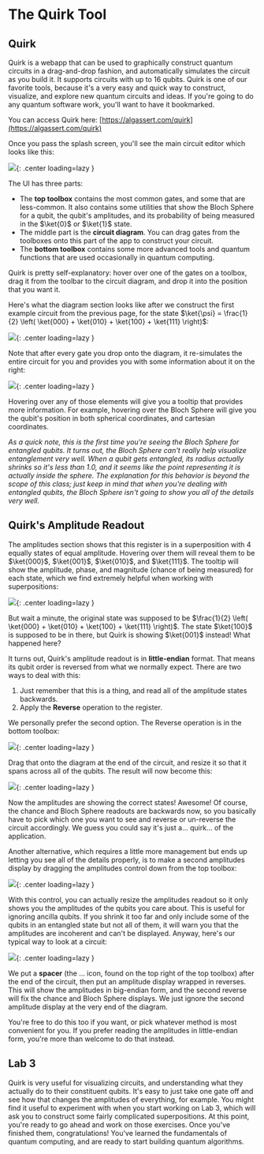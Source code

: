 ﻿# The Quirk Tool

## Quirk

Quirk is a webapp that can be used to graphically construct quantum circuits in a drag-and-drop fashion, and automatically simulates the circuit as you build it.
It supports circuits with up to 16 qubits.
Quirk is one of our favorite tools, because it's a very easy and quick way to construct, visualize, and explore new quantum circuits and ideas.
If you're going to do any quantum software work, you'll want to have it bookmarked.

You can access Quirk here: [https://algassert.com/quirk](https://algassert.com/quirk)

Once you pass the splash screen, you'll see the main circuit editor which looks like this:

![](images/quirk-1.png){: .center loading=lazy }

The UI has three parts:

- The **top toolbox** contains the most common gates, and some that are less-common.
  It also contains some utilities that show the Bloch Sphere for a qubit, the qubit's amplitudes, and its probability of being measured in the $\ket{0}$ or $\ket{1}$ state.
- The middle part is the **circuit diagram**.
  You can drag gates from the toolboxes onto this part of the app to construct your circuit.
- The **bottom toolbox** contains some more advanced tools and quantum functions that are used occasionally in quantum computing.

Quirk is pretty self-explanatory: hover over one of the gates on a toolbox, drag it from the toolbar to the circuit diagram, and drop it into the position that you want it.

Here's what the diagram section looks like after we construct the first example circuit from the previous page, for the state $\ket{\psi} = \frac{1}{2} \left( \ket{000} + \ket{010} + \ket{100} + \ket{111} \right)$:

![](images/quirk-2.png){: .center loading=lazy }

Note that after every gate you drop onto the diagram, it re-simulates the entire circuit for you and provides you with some information about it on the right:

![](images/quirk-3.png){: .center loading=lazy }

Hovering over any of those elements will give you a tooltip that provides more information.
For example, hovering over the Bloch Sphere will give you the qubit's position in both spherical coordinates, and cartesian coordinates.

*As a quick note, this is the first time you're seeing the Bloch Sphere for entangled qubits.
It turns out, the Bloch Sphere can't really help visualize entanglement very well.
When a qubit gets entangled, its radius actually shrinks so it's less than 1.0, and it seems like the point representing it is actually inside the sphere.
The explanation for this behavior is beyond the scope of this class; just keep in mind that when you're dealing with entangled qubits, the Bloch Sphere isn't going to show you all of the details very well.*


## Quirk's Amplitude Readout

The amplitudes section shows that this register is in a superposition with 4 equally states of equal amplitude.
Hovering over them will reveal them to be $\ket{000}$, $\ket{001}$, $\ket{010}$, and $\ket{111}$.
The tooltip will show the amplitude, phase, and magnitude (chance of being measured) for each state, which we find extremely helpful when working with superpositions:

![](images/quirk-4.png){: .center loading=lazy }

But wait a minute, the original state was supposed to be $\frac{1}{2} \left( \ket{000} + \ket{010} + \ket{100} + \ket{111} \right)$.
The state $\ket{100}$ is supposed to be in there, but Quirk is showing $\ket{001}$ instead!
What happened here?

It turns out, Quirk's amplitude readout is in **little-endian** format.
That means its qubit order is reversed from what we normally expect.
There are two ways to deal with this:

1. Just remember that this is a thing, and read all of the amplitude states backwards.
1. Apply the **Reverse** operation to the register.

We personally prefer the second option.
The Reverse operation is in the bottom toolbox:

![](images/quirk-5.png){: .center loading=lazy }

Drag that onto the diagram at the end of the circuit, and resize it so that it spans across all of the qubits. The result will now become this:

![](images/quirk-6.png){: .center loading=lazy }

Now the amplitudes are showing the correct states!
Awesome!
Of course, the chance and Bloch Sphere readouts are backwards now, so you basically have to pick which one you want to see and reverse or un-reverse the circuit accordingly.
We guess you could say it's just a… quirk… of the application.

Another alternative, which requires a little more management but ends up letting you see all of the details properly, is to make a second amplitudes display by dragging the amplitudes control down from the top toolbox:

![](images/quirk-7.png){: .center loading=lazy }

With this control, you can actually resize the amplitudes readout so it only shows you the amplitudes of the qubits you care about.
This is useful for ignoring ancilla qubits.
If you shrink it too far and only include some of the qubits in an entangled state but not all of them, it will warn you that the amplitudes are incoherent and can't be displayed.
Anyway, here's our typical way to look at a circuit:

![](images/quirk-8.png){: .center loading=lazy }

We put a **spacer** (the … icon, found on the top right of the top toolbox) after the end of the circuit, then put an amplitude display wrapped in reverses.
This will show the amplitudes in big-endian form, and the second reverse will fix the chance and Bloch Sphere displays.
We just ignore the second amplitude display at the very end of the diagram.

You're free to do this too if you want, or pick whatever method is most convenient for you.
If you prefer reading the amplitudes in little-endian form, you're more than welcome to do that instead.


## Lab 3

Quirk is very useful for visualizing circuits, and understanding what they actually do to their constituent qubits.
It's easy to just take one gate off and see how that changes the amplitudes of everything, for example.
You might find it useful to experiment with when you start working on Lab 3, which will ask you to construct some fairly complicated superpositions.
At this point, you're ready to go ahead and work on those exercises. 
Once you've finished them, congratulations! 
You've learned the fundamentals of quantum computing, and are ready to start building quantum algorithms.